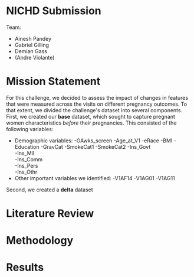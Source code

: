 # NICHD Submission

Team: 
- Ainesh Pandey
- Gabriel Gilling
- Demian Gass
- (Andre Violante)

# Mission Statement

For this challenge, we decided to assess the impact of changes in features that were measured across the visits on different pregnancy outcomes. To that extent, we divided the challenge's dataset into several components. 
First, we created our __base__ dataset, which sought to capture pregnant women characteristics _before_ their pregnancies. This consisted of the following variables:
- Demographic variables:
    -GAwks_screen
    -Age_at_V1
    -eRace
    -BMI
    -Education
    -GravCat
    -SmokeCat1
    -SmokeCat2
    -Ins_Govt         
    -Ins_Mil           
    -Ins_Comm         
    -Ins_Pers        
    -Ins_Othr
- Other important variables we identified:
  -V1AF14
  -V1AG01
  -V1AG11

Second, we created a __delta__ dataset

# Literature Review

# Methodology

# Results

